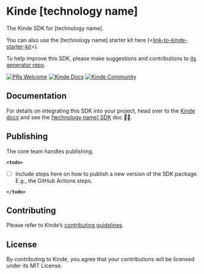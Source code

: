 # Kinde [technology name]

The Kinde SDK for [technology name].

You can also use the [technology name] starter kit here (<[link-to-kinde-starter-kit](https://github.com/kinde-starter-kits/)>).

To help improve this SDK, please make suggestions and contributions to [its generator repo](<[link-to-technology-name-generator](https://github.com/orgs/kinde-oss/repositories)>).

[![PRs Welcome](https://img.shields.io/badge/PRs-welcome-brightgreen.svg?style=flat-square)](https://makeapullrequest.com) [![Kinde Docs](https://img.shields.io/badge/Kinde-Docs-eee?style=flat-square)](https://kinde.com/docs/developer-tools) [![Kinde Community](https://img.shields.io/badge/Kinde-Community-eee?style=flat-square)](https://thekindecommunity.slack.com)

## Documentation

For details on integrating this SDK into your project, head over to the [Kinde docs](https://kinde.com/docs/) and see the [[technology name] SDK](<[link-to-kinde-doc](https://kinde.com/docs/developer-tools/)>) doc 👍🏼.

## Publishing

The core team handles publishing.

**`<todo>`**

- [ ] Include steps here on how to publish a new version of the SDK package. E.g., the GitHub Actions steps.

**`</todo>`**

## Contributing

Please refer to Kinde’s [contributing guidelines](https://github.com/kinde-oss/.github/blob/489e2ca9c3307c2b2e098a885e22f2239116394a/CONTRIBUTING.md).

## License

By contributing to Kinde, you agree that your contributions will be licensed under its MIT License.
